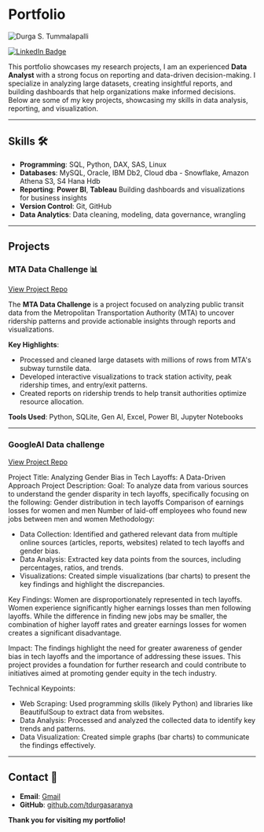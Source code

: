 # Portfolio
![Durga S. Tummalapalli](https://media.licdn.com/dms/image/v2/D4E16AQG3rZpBZPzRBA/profile-displaybackgroundimage-shrink_350_1400/B4EZYIE3nyHgAY-/0/1743892219797?e=1749081600&v=beta&t=TDkvjbu8gkI8m5R5wwaPLeP8SAIiJ2fKu2GbxUeMQBM)

[![LinkedIn Badge](https://img.shields.io/badge/LinkedIn-Profile-blue)](https://www.linkedin.com/in/durga-saranya)

              
This portfolio showcases my research projects, I am an experienced **Data Analyst** with a strong focus on reporting and data-driven decision-making. I specialize in analyzing large datasets, creating insightful reports, and building dashboards that help organizations make informed decisions. Below are some of my key projects, showcasing my skills in data analysis, reporting, and visualization.

---

## Skills 🛠️

- **Programming**: SQL, Python, DAX, SAS, Linux
- **Databases**: MySQL, Oracle, IBM Db2, Cloud dba - Snowflake, Amazon Athena S3, S4 Hana Hdb
- **Reporting**: **Power BI**, **Tableau** Building dashboards and visualizations for business insights
- **Version Control**: Git, GitHub
- **Data Analytics**: Data cleaning, modeling, data governance, wrangling

---

## Projects

### MTA Data Challenge 📊
[View Project Repo](https://github.com/tdurgasaranya/MTA-Data-Challenge)

The **MTA Data Challenge** is a project focused on analyzing public transit data from the Metropolitan Transportation Authority (MTA) to uncover ridership patterns and provide actionable insights through reports and visualizations.

**Key Highlights**:
- Processed and cleaned large datasets with millions of rows from MTA's subway turnstile data.
- Developed interactive visualizations to track station activity, peak ridership times, and entry/exit patterns.
- Created reports on ridership trends to help transit authorities optimize resource allocation.

**Tools Used**: Python, SQLite, Gen AI, Excel, Power BI, Jupyter Notebooks

---

### GoogleAI Data challenge
[View Project Repo](https://github.com/tdurgasaranya/GoogleAI-Data-Challenge)

Project Title: Analyzing Gender Bias in Tech Layoffs: A Data-Driven Approach
Project Description:
Goal: To analyze data from various sources to understand the gender disparity in tech layoffs, specifically focusing on the following:
Gender distribution in tech layoffs
Comparison of earnings losses for women and men
Number of laid-off employees who found new jobs between men and women
Methodology:

- Data Collection: Identified and gathered relevant data from multiple online sources (articles, reports, websites) related to tech layoffs     and gender bias.
- Data Analysis: Extracted key data points from the sources, including percentages, ratios, and trends.
- Visualizations: Created simple visualizations (bar charts) to present the key findings and highlight the discrepancies.

Key Findings: Women are disproportionately represented in tech layoffs.
Women experience significantly higher earnings losses than men following layoffs.
While the difference in finding new jobs may be smaller, the combination of higher layoff rates and greater earnings losses for women creates a significant disadvantage.

Impact:
The findings highlight the need for greater awareness of gender bias in tech layoffs and the importance of addressing these issues.
This project provides a foundation for further research and could contribute to initiatives aimed at promoting gender equity in the tech industry.

Technical Keypoints:
- Web Scraping: Used programming skills (likely Python) and libraries like BeautifulSoup to extract data from websites.
- Data Analysis: Processed and analyzed the collected data to identify key trends and patterns.
- Data Visualization: Created simple graphs (bar charts) to communicate the findings effectively.


---

## Contact 📧

- **Email**: [Gmail](mailto:durgasaranya999@gmail.com)
- **GitHub**: [github.com/tdurgasaranya](https://github.com/tdurgasaranya)

**Thank you for visiting my portfolio!** 
